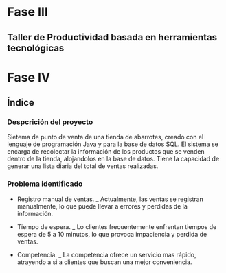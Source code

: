 # Fase III
## Taller de Productividad basada en herramientas tecnológicas


# Fase IV
## Índice
### Despcrición del proyecto

Sietema de punto de venta de una tienda de abarrotes, creado con el lenguaje de programación Java y para la base de datos SQL. El sistema se encarga de recolectar la información de los productos que se venden dentro de la tienda, alojandolos en la base de datos. Tiene la capacidad de generar una lista diaria del total de ventas realizadas. 

### Problema identificado

* Registro manual de ventas. 
_ Actualmente, las ventas se registran manualmente, lo que puede llevar a errores y perdidas de la información. 

* Tiempo de espera. 
_ Lo clientes frecuentemente enfrentan tiempos de espera de 5 a 10 minutos, lo que provoca impaciencia y perdida de ventas. 

* Competencia. 
_ La competencia ofrece un servicio mas rápido, atrayendo a si a clientes que buscan una mejor conveniencia. 

